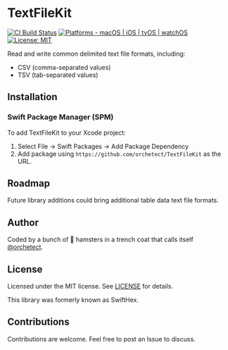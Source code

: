 # TextFileKit

[![CI Build Status](https://github.com/orchetect/TextFileKit/actions/workflows/build.yml/badge.svg)](https://github.com/orchetect/TextFileKit/actions/workflows/build.yml) [![Platforms - macOS | iOS | tvOS | watchOS](https://img.shields.io/badge/platforms-macOS%20|%20iOS%20|%20tvOS%20|%20watchOS%20-lightgrey.svg?style=flat)](https://developer.apple.com/swift) [![License: MIT](http://img.shields.io/badge/license-MIT-lightgrey.svg?style=flat)](https://github.com/orchetect/TextFileKit/blob/main/LICENSE)

Read and write common delimited text file formats, including:

- CSV (comma-separated values)
- TSV (tab-separated values)

## Installation

### Swift Package Manager (SPM)

To add TextFileKit to your Xcode project:

1. Select File → Swift Packages → Add Package Dependency
2. Add package using  `https://github.com/orchetect/TextFileKit` as the URL.

## Roadmap

Future library additions could bring additional table data text file formats.

## Author

Coded by a bunch of 🐹 hamsters in a trench coat that calls itself [@orchetect](https://github.com/orchetect).

## License

Licensed under the MIT license. See [LICENSE](https://github.com/orchetect/TextFileKit/blob/master/LICENSE) for details.

This library was formerly known as SwiftHex.

## Contributions

Contributions are welcome. Feel free to post an Issue to discuss.
